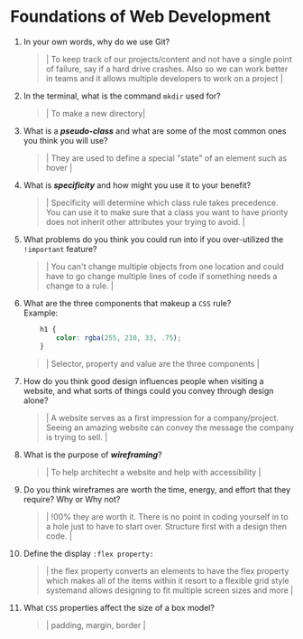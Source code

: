# Foundations of Web Development
01. In your own words, why do we use Git?
    > | To keep track of our projects/content and not have a single point of failure, say if a hard drive crashes. Also so we can work better in teams and it allows multiple developers to work on a project |

02. In the terminal, what is the command `mkdir` used for?
    > | To make a new directory|

03. What is a ***pseudo-class*** and what are some of the most common ones you think you will use?
    > | They are used to define a special "state" of an element such as hover  |

04. What is ***specificity*** and how might you use it to your benefit?
    > | Specificity will determine which class rule takes precedence. You can use it to make sure that a class you want to have priority does not inherit other attributes your trying to avoid. |

05. What problems do you think you could run into if you over-utilized the `!important` feature?
    > | You can't change multiple objects from one location and could have to go change multiple lines of code if something needs a change to a rule.  |

06. What are the three components that makeup a `CSS` rule? <br> Example:

    ```css
        h1 {
            color: rgba(255, 210, 33, .75);
        }
    ```

    > | Selector, property and value are the three components |

07. How do you think good design influences people when visiting a website, and what sorts of things could you convey through design alone?
    > | A website serves as a first impression for a company/project. Seeing an amazing website can convey the message the company is trying to sell.  |

08. What is the purpose of ***wireframing***?
    > | To help architecht a website and help with accessibility |

09. Do you think wireframes are worth the time, energy, and effort that they require? Why or Why not?
    > | !00% they are worth it. There is no point in coding yourself in to a hole just to have to start over. Structure first with a design then code. |

10. Define the display `:flex property:`
    > | the flex property converts an elements to have the flex property which makes all of the items within it resort to a flexible grid style systemand allows designing to fit multiple screen sizes and more |

11. What `CSS` properties affect the size of a box model?
    > | padding, margin, border  |
